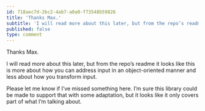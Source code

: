 ```yaml
---
id: 718aec7d-2bc2-4ab7-a0a0-f73548b59826
title: 'Thanks Max.'
subtitle: 'I will read more about this later, but from the repo’s readme it looks like this is more about how you can address input in an…'
published: false
type: comment
---
```




Thanks Max.

I will read more about this later, but from the repo’s readme it looks like this is more about how you can address input in an object-oriented manner and less about how you transform input.

Please let me know if I’ve missed something here. I’m sure this library could be made to support that with some adaptation, but it looks like it only covers part of what I’m talking about.

